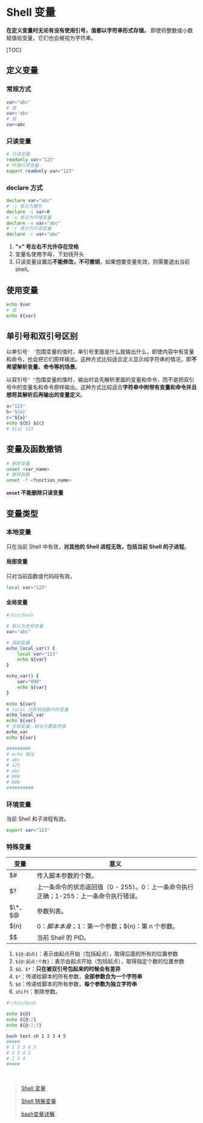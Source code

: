 # Shell 变量

**在定义变量时无论有没有使用引号，值都以字符串形式存储，** 即使将整数或小数赋值给变量，它们也会被视为字符串。

[TOC]

## 定义变量

### 常规方式

```bash
var="abc"
# 或
var='abc'
# 或
var=abc
```

### 只读变量

```bash
# 只读变量
readonly var="123"
# 环境只读变量
export readonly var="123"
```

### declare 方式

```bash
declare var="abc"
# -i 表示为整形
declare -i var=0
# -x 表示为环境变量
declare -x var="abc"
# -r 表示为只读变量
declare -r var="abc"
```

1. **“=” 号左右不允许存在空格**
2. 变量名使用字母，下划线开头
3. 只读变量设置后**不能修改，不可撤销**，如果想要变量失效，则需要退出当前 shell。

## 使用变量

```bash
echo $var
# 或
echo ${var}
```

## 单引号和双引号区别

以单引号`' '`包围变量的值时，单引号里面是什么就输出什么，即使内容中有变量和命令，也会把它们原样输出。这种方式比较适合定义显示纯字符串的情况，即**不希望解析变量、命令等的场景**。

以双引号`" "`包围变量的值时，输出时会先解析里面的变量和命令，而不是把双引号中的变量名和命令原样输出。这种方式比较适合**字符串中附带有变量和命令并且想将其解析后再输出的变量定义**。 

 ```bash
a="123"
b='${a}'
c="${a}"
echo ${b} ${c}
# ${a} 123
 ```

## 变量及函数撤销

```bash
# 删除变量
unset <var_name>
# 删除函数
unset -f <function_name>
```

**`unset` 不能删除只读变量**

## 变量类型

### 本地变量

只在当前 Shell 中有效，**对其他的 Shell 进程无效，包括当前 Shell 的子进程**。

#### 局部变量

只对当前函数或代码段有效。

```bash
local var="123"
```

#### 全局变量

```bash
#/bin/bash

# 默认为全局变量
var="abc"

# 局部变量
echo_local_var() {
    local var="123"
    echo ${var}
}

echo_var() {
    var="098"
    echo ${var}
}

echo ${var}
# local 只影响函数内的变量
echo_local_var
echo ${var}
# 全局变量，相当与覆盖原值
echo_var
echo ${var}

#########
# echo 输出
# abc
# 123
# abc
# 098
# 098
##########
```

### 环境变量

当前 Shell 和子进程有效。

```bash
export var="123"
```

### 特殊变量

| 变量    | 意义                                                         |
| ------- | ------------------------------------------------------------ |
| $\#     | 传入脚本参数的个数。                                         |
| $?      | 上一条命令的状态返回值（0 - 255）。0：上一条命令执行正确；1-255：上一条命令执行错误。 |
| $\*、$@ | 参数列表。                                                   |
| ${n}    | $0：脚本本身；$1：第一个参数；${n}：第 n 个参数。            |
| $$      | 当前 Shell 的 PID。                                          |

1. `${@:起点}`：表示由起点开始（包括起点），取得后面的所有的位置参数
2. `${@:起点:个数}`：表示由起点开始（包括起点），取得指定个数的位置参数
3. `$@、$*`：**只在被双引号包起来的时候会有差异**
4. `$*`：传递给脚本的所有参数，**全部参数合为一个字符串**
5. `$@`：传递给脚本的所有参数，**每个参数为独立字符串**
6. `shift`：剔除参数。

```bash
#!/bin/bash

echo ${@}
echo ${@:2}
echo ${@:2:3}

bash test.sh 1 2 3 4 5
#####
# 1 2 3 4 5
# 2 3 4 5
# 2 3 4
#####
```

<br/>

> [Shell 变量](http://c.biancheng.net/cpp/view/6999.html)
>
> [Shell 特殊变量]( http://c.biancheng.net/cpp/view/2739.html )
>
> [bash变量详解](http://www.zsythink.net/archives/279)